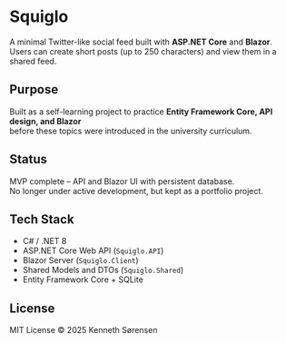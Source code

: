 # Squiglo

A minimal Twitter-like social feed built with **ASP.NET Core** and **Blazor**.  
Users can create short posts (up to 250 characters) and view them in a shared feed.

## Purpose
Built as a self-learning project to practice **Entity Framework Core, API design, and Blazor**  
before these topics were introduced in the university curriculum.

## Status
MVP complete – API and Blazor UI with persistent database.  
No longer under active development, but kept as a portfolio project.

## Tech Stack
- C# / .NET 8  
- ASP.NET Core Web API (`Squiglo.API`)  
- Blazor Server (`Squiglo.Client`)  
- Shared Models and DTOs (`Squiglo.Shared`)  
- Entity Framework Core + SQLite  

## License
MIT License © 2025 Kenneth Sørensen
